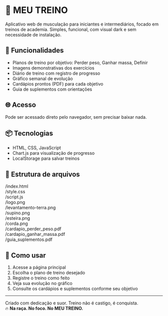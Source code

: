 # 💪 MEU TREINO

Aplicativo web de musculação para iniciantes e intermediários, focado em treinos de academia. Simples, funcional, com visual dark e sem necessidade de instalação.

## 🚀 Funcionalidades
- Planos de treino por objetivo: Perder peso, Ganhar massa, Definir
- Imagens demonstrativas dos exercícios
- Diário de treino com registro de progresso
- Gráfico semanal de evolução
- Cardápios prontos (PDF) para cada objetivo
- Guia de suplementos com orientações

## 🌐 Acesso
Pode ser acessado direto pelo navegador, sem precisar baixar nada.

## 📦 Tecnologias
- HTML, CSS, JavaScript
- Chart.js para visualização de progresso
- LocalStorage para salvar treinos

## 📁 Estrutura de arquivos
/index.html  
/style.css  
/script.js  
/logo.png  
/levantamento-terra.png  
/supino.png  
/esteira.png  
/corda.png  
/cardapio_perder_peso.pdf  
/cardapio_ganhar_massa.pdf  
/guia_suplementos.pdf  

## 📲 Como usar
1. Acesse a página principal
2. Escolha o plano de treino desejado
3. Registre o treino como feito
4. Veja sua evolução no gráfico
5. Consulte os cardápios e suplementos conforme seu objetivo

---

Criado com dedicação e suor. Treino não é castigo, é conquista.  
🔥 **Na raça. No foco. No MEU TREINO.**
